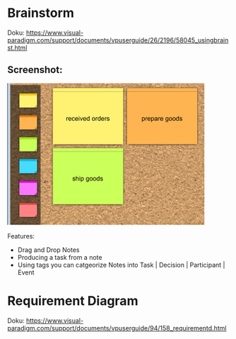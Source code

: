 # Brainstorm

Doku: https://www.visual-paradigm.com/support/documents/vpuserguide/26/2196/58045_usingbrainst.html

## Screenshot:

![alt](brainstorm_sample_16951.png)

Features:
- Drag and Drop Notes
- Producing a task from a note
- Using tags you can catgeorize Notes into Task | Decision | Participant | Event


# Requirement Diagram

Doku: https://www.visual-paradigm.com/support/documents/vpuserguide/94/158_requirementd.html